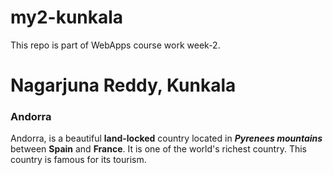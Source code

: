 # my2-kunkala
This repo is part of WebApps course work week-2.


# Nagarjuna Reddy, Kunkala

### Andorra

Andorra, is a beautiful **land-locked** country located in *__Pyrenees mountains__* between **Spain** and **France**. It is one of the world's richest country. This country is famous for its tourism.
